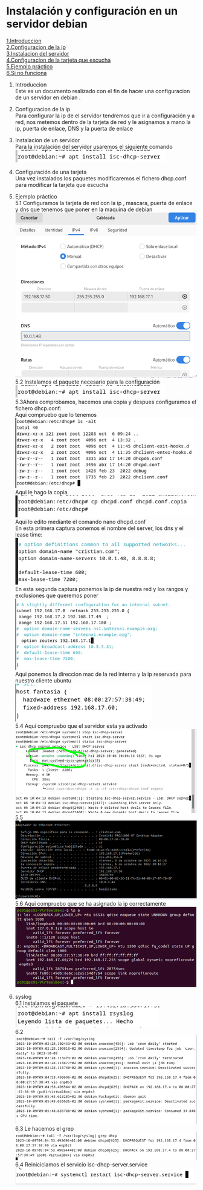 # Instalación y configuración en un servidor debian

[1.Introduccion](#Introduccion)  
[2.Configuracion de la ip](#Configuraciondelaip)  
[3.Instalacion del servidor](#Configuraciondelservidor)  
[4.Configuracion de la tarjeta que escucha](#Configuraciontarjeta)  
[5.Ejemplo práctico](#Ejemplopráctico)  
[6.Si no funciona](#syslog)

1. Introduccion  
Este es un documento realizado con el fin de hacer una configuracion de un servidor en debian .
2. Configuracion de la ip  
Para configurar la ip de el servidor tendremos que ir a configuración y a red, nos metemos dentro de la tarjeta de red y le asignamos a mano la ip, puerta de enlace, DNS y la puerta de enlace
3. Instalacion de un servidor  
Para la instalación del servidor usaremos el siguiente comando  
![captura](img/Captura3.PNG)  
4. Configuración de una tarjeta  
 Una vez instalados los paquetes modificaremos el fichero dhcp.conf para modificar la tarjeta que escucha
5. Ejemplo práctico  
5.1 Configuramos la tarjeta de red con la ip , mascara, puerta de enlace y dns que tenemos que poner en la maquina de debian 
![captura](img/Captura1.PNG)
5.2 Instalamos el paquete necesario para la configuración  
![captura](img/Captura3.PNG)  
5.3Ahora comprobamos, hacemos una copia y despues configuramos el fichero dhcp.conf:  
 Aqui compruebo que lo tenemos 
![captura](img/Captura4.PNG)  
Aqui le hago la copia.  
![captura](img/Captura5.PNG)  
 Aqui lo edito mediante el comando nano dhcpd.conf  
En esta primera captura ponemos el nombre del server, los dns y el lease time:
![captura](img/Captura6.PNG)  
En esta segunda captura ponemos la ip de nuestra red y los rangos y exclusiones que queremos poner 
![captura](img/Captura7.PNG)  
Aqui ponemos la direccion mac de la red interna y la ip reservada para nuestro cliente ubuntu
![captura](img/Captura8.PNG)  
5.4 Aqui compruebo que el servidor esta ya activado  
![captura](img/Captura10.PNG)  
5.5  
![captura](img/Captura12.PNG)
5.6 Aqui compruebo que se ha asignado la ip correctamente
![captura](img/Captura19.PNG)  

6. syslog  
6.1  Instalamos el paquete  
![captura](img/Captura15.PNG)  
6.2  
![captura](img/Captura16.PNG)  
6.3  Le hacemos el grep
![captura](img/Captura17.PNG)  
6.4  Reiniciciamos el servicio isc-dhcp-server.service
![captura](img/Captura18.PNG)






